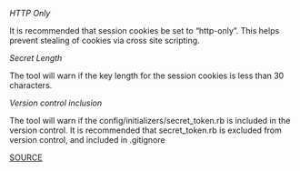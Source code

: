 *HTTP Only*

It is recommended that session cookies be set to “http-only”. This helps prevent stealing of cookies via cross site scripting.

*Secret Length*

The tool will warn if the key length for the session cookies is less than 30 characters.

*Version control inclusion*

The tool will warn if the config/initializers/secret_token.rb is included in the version control. It is recommended that secret_token.rb is excluded from version control, and included in .gitignore

[SOURCE](http://brakemanscanner.org/docs/warning_types/session_setting/)